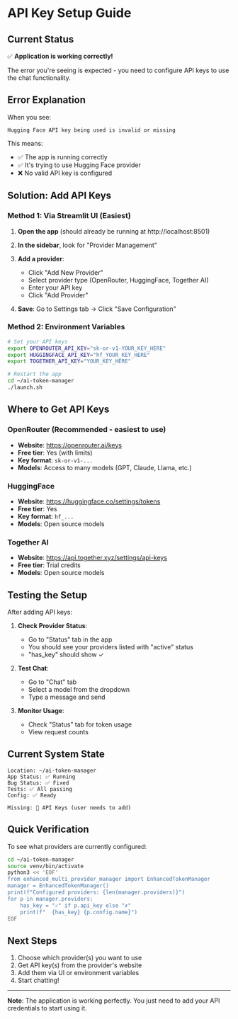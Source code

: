 # API Key Setup Guide

## Current Status

✅ **Application is working correctly!**

The error you're seeing is expected - you need to configure API keys to use the chat functionality.

## Error Explanation

When you see:
```
Hugging Face API key being used is invalid or missing
```

This means:
- ✅ The app is running correctly
- ✅ It's trying to use Hugging Face provider
- ❌ No valid API key is configured

## Solution: Add API Keys

### Method 1: Via Streamlit UI (Easiest)

1. **Open the app** (should already be running at http://localhost:8501)

2. **In the sidebar**, look for "Provider Management"

3. **Add a provider**:
   - Click "Add New Provider"
   - Select provider type (OpenRouter, HuggingFace, Together AI)
   - Enter your API key
   - Click "Add Provider"

4. **Save**: Go to Settings tab → Click "Save Configuration"

### Method 2: Environment Variables

```bash
# Set your API keys
export OPENROUTER_API_KEY="sk-or-v1-YOUR_KEY_HERE"
export HUGGINGFACE_API_KEY="hf_YOUR_KEY_HERE"
export TOGETHER_API_KEY="YOUR_KEY_HERE"

# Restart the app
cd ~/ai-token-manager
./launch.sh
```

## Where to Get API Keys

### OpenRouter (Recommended - easiest to use)
- **Website**: https://openrouter.ai/keys
- **Free tier**: Yes (with limits)
- **Key format**: `sk-or-v1-...`
- **Models**: Access to many models (GPT, Claude, Llama, etc.)

### HuggingFace
- **Website**: https://huggingface.co/settings/tokens
- **Free tier**: Yes
- **Key format**: `hf_...`
- **Models**: Open source models

### Together AI
- **Website**: https://api.together.xyz/settings/api-keys
- **Free tier**: Trial credits
- **Models**: Open source models

## Testing the Setup

After adding API keys:

1. **Check Provider Status**:
   - Go to "Status" tab in the app
   - You should see your providers listed with "active" status
   - "has_key" should show ✓

2. **Test Chat**:
   - Go to "Chat" tab
   - Select a model from the dropdown
   - Type a message and send

3. **Monitor Usage**:
   - Check "Status" tab for token usage
   - View request counts

## Current System State

```
Location: ~/ai-token-manager
App Status: ✅ Running
Bug Status: ✅ Fixed
Tests: ✅ All passing
Config: ✅ Ready

Missing: 🔑 API Keys (user needs to add)
```

## Quick Verification

To see what providers are currently configured:

```bash
cd ~/ai-token-manager
source venv/bin/activate
python3 << 'EOF'
from enhanced_multi_provider_manager import EnhancedTokenManager
manager = EnhancedTokenManager()
print(f"Configured providers: {len(manager.providers)}")
for p in manager.providers:
    has_key = "✓" if p.api_key else "✗"
    print(f"  {has_key} {p.config.name}")
EOF
```

## Next Steps

1. Choose which provider(s) you want to use
2. Get API key(s) from the provider's website
3. Add them via UI or environment variables
4. Start chatting!

---

**Note**: The application is working perfectly. You just need to add your API credentials to start using it.
